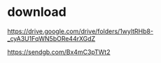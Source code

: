 # download

https://drive.google.com/drive/folders/1wyltRHb8-_cyA3U1FqWN5bORe44rXGdZ

https://sendgb.com/Bx4mC3pTWt2

